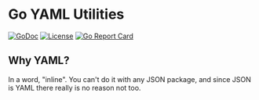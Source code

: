 # Go YAML Utilities

[![GoDoc](https://godoc.org/github.com/rwxrob/yaml?status.svg)](https://godoc.org/github.com/rwxrob/yaml)
[![License](https://img.shields.io/badge/license-Apache2-brightgreen.svg)](LICENSE)
[![Go Report
Card](https://goreportcard.com/badge/github.com/rwxrob/yaml)](https://goreportcard.com/report/github.com/rwxrob/yaml)

## Why YAML?

In a word, "inline". You can't do it with any JSON package, and since
JSON is YAML there really is no reason not too.
